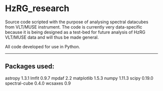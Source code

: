 # HzRG_research
Source code scripted with the purpose of analysing spectral datacubes from VLT/MUSE instrument.
The code is currently very data-specific because it is being designed as a test-bed for future analysis of HzRG VLT/MUSE data and will thus be made general.

All code developed for use in Python. 

--------------
Packages used:
--------------
astropy 1.3.1
lmfit 0.9.7
mpdaf 2.2
matplotlib 1.5.3
numpy 1.11.3
scipy 0.19.0
spectral-cube 0.4.0
wcsaxes 0.9





